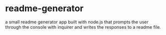 # readme-generator
a small readme generator app built with node.js that prompts the user through the console with inquirer and writes the responses to a readme file.
